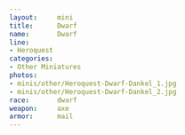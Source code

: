 ```yaml
---
layout:     mini
title:      Dwarf
name:       Dwarf
line:       
- Heroquest
categories:
- Other Miniatures
photos:
- minis/other/Heroquest-Dwarf-Dankel_1.jpg
- minis/other/Heroquest-Dwarf-Dankel_2.jpg
race:       dwarf
weapon:     axe
armor:      mail
---
```


